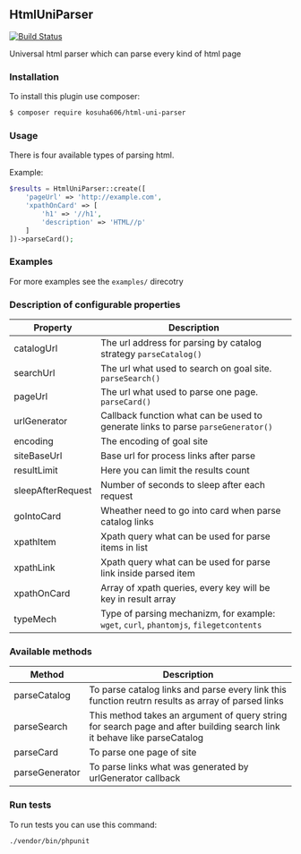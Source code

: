 HtmlUniParser
--

[![Build Status](https://travis-ci.org/kosuha606/html-uni-parser.svg?branch=master)](https://travis-ci.org/kosuha606/html-uni-parser)

Universal html parser which can parse every kind of html page

### Installation

To install this plugin use composer:

```bash
$ composer require kosuha606/html-uni-parser
```

### Usage

There is four available types of parsing html.

Example:
```php
$results = HtmlUniParser::create([
    'pageUrl' => 'http://example.com',
    'xpathOnCard' => [
        'h1' => '//h1',
        'description' => 'HTML//p'
    ]
])->parseCard();
```

### Examples
For more examples see the `examples/` direcotry

### Description of configurable properties
| Property | Description   |
| ------------ | ------------ |
| catalogUrl  | The url address for parsing by catalog strategy `parseCatalog()`  |
| searchUrl | The url what used to search on goal site. `parseSearch()`   |
| pageUrl | The url what used to parse one page. `parseCard()`   |
| urlGenerator | Callback function what can be used to generate links to parse `parseGenerator()`   |
| encoding | The encoding of goal site |
| siteBaseUrl | Base url for process links after parse |
| resultLimit | Here you can limit the results count |
| sleepAfterRequest | Number of seconds to sleep after each request |
| goIntoCard | Wheather need to go into card when parse catalog links |
| xpathItem | Xpath query what can be used for parse items in list |
| xpathLink | Xpath query what can be used for parse link inside parsed item |
| xpathOnCard | Array of xpath queries, every key will be key in result array |
| typeMech | Type of parsing mechanizm, for example: `wget`, `curl`, `phantomjs`, `filegetcontents` |

### Available methods

| Method | Description   |
| ------------ | ------------ |
| parseCatalog  | To parse catalog links and parse every link this function reutrn results as array of parsed links  |
| parseSearch | This method takes an argument of query string for search page and after building search link it behave like parseCatalog  |
| parseCard | To parse one page of site  |
| parseGenerator | To parse links what was generated by urlGenerator callback |

### Run tests

To run tests you can use this command:
```bash
./vendor/bin/phpunit
```
